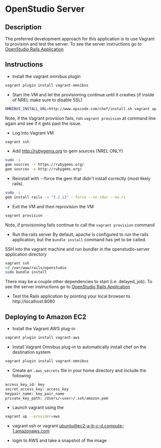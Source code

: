 # OpenStudio Server

## Description
The preferred development approach for this application is to use Vagrant to provision and test the server.  To see the server instructions go to [OpenStudio Rails Application](./openstudio-server/README.md)

## Instructions
- Install the vagrant omnibus plugin

```sh
vagrant plugin install vagrant-omnibus
```

- Start the VM and let the provisioning continue until it crashes (if inside of NREL make sure to disable SSL)

```sh
OMNIBUS_INSTALL_URL=http://www.opscode.com/chef/install.sh vagrant up
```

Note, if the Vagrant provision fails, run `vagrant provision` at command line again and see if it gets past the issue.

- Log into Vagrant VM

```sh
vagrant ssh
```

- Add http://rubygems.org to gem sources (NREL ONLY)

```sh
sudo -i
gem sources -r https://rubygems.org/
gem sources -a http://rubygems.org/

```

- Reinstall with --force the gem that didn't install correctly (most likely rails).

```sh
sudo -i
gem install rails -v "3.2.13" --force --no-rdoc --no-ri
```

- Exit the VM and then reprovision the VM

```sh
vagrant provision
```

Note, if provisioning fails continue to call the `vagrant provision` command

- Run the rails server
By default, apache is configured to run the rails application, but the `bundle install` command has yet to be called.

SSH into the vagrant machine and run bundler in the openstudio-server application directory

```sh
vagrant ssh
cd /var/www/rails/openstudio
sudo bundle install
```

There may be a couple other dependencies to start (i.e. delayed_job).  To see the server instructions go to [OpenStudio Rails Application](./openstudio-server/README.md)

- Test the Rails application by pointing your local browser to http://localhost:8080

## Deploying to Amazon EC2

- Install the Vagrant AWS plug-in

```sh
vagrant plugin install vagrant-aws
```

- Install Vagrant Omnibus plug-in to automatically install chef on the destination system

```sh
vagrant plugin install vagrant-omnibus
```

- Create an `.aws_secrets` file in your home directory and include the following

```sh
access_key_id: key
secret_access_key: access_key
keypair_name: key_pair_name
private_key_path: /Users/<user>/.ssh/amazon.pem
```

- Launch vagrant using the

```sh
vagrant up --provider=aws
```

- vagrant ssh or vagrant ubuntu@ec2-a-b-c-d.compute-1.amazonaws.com

- login to AWS and take a snapshot of the image



